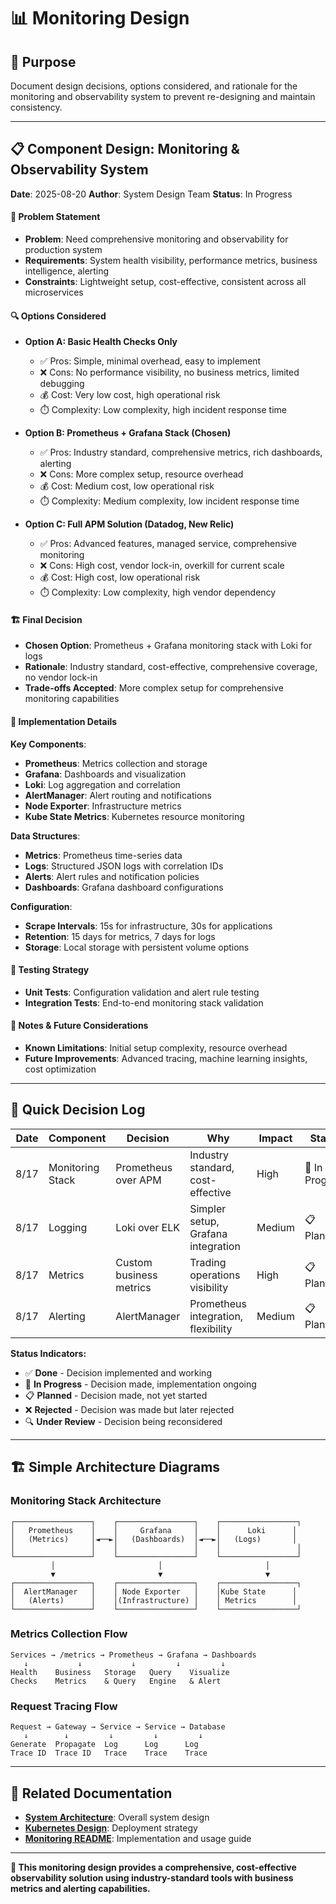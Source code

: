 # 📊 Monitoring Design

## 🎯 **Purpose**
Document design decisions, options considered, and rationale for the monitoring and observability system to prevent re-designing and maintain consistency.

---

## 📋 **Component Design: Monitoring & Observability System**
**Date**: 2025-08-20
**Author**: System Design Team
**Status**: In Progress

#### **🎯 Problem Statement**
- **Problem**: Need comprehensive monitoring and observability for production system
- **Requirements**: System health visibility, performance metrics, business intelligence, alerting
- **Constraints**: Lightweight setup, cost-effective, consistent across all microservices

#### **🔍 Options Considered**

- **Option A: Basic Health Checks Only**
  - ✅ Pros: Simple, minimal overhead, easy to implement
  - ❌ Cons: No performance visibility, no business metrics, limited debugging
  - 💰 Cost: Very low cost, high operational risk
  - ⏱️ Complexity: Low complexity, high incident response time

- **Option B: Prometheus + Grafana Stack (Chosen)**
  - ✅ Pros: Industry standard, comprehensive metrics, rich dashboards, alerting
  - ❌ Cons: More complex setup, resource overhead
  - 💰 Cost: Medium cost, low operational risk
  - ⏱️ Complexity: Medium complexity, low incident response time

- **Option C: Full APM Solution (Datadog, New Relic)**
  - ✅ Pros: Advanced features, managed service, comprehensive monitoring
  - ❌ Cons: High cost, vendor lock-in, overkill for current scale
  - 💰 Cost: High cost, low operational risk
  - ⏱️ Complexity: Low complexity, high vendor dependency

#### **🏗️ Final Decision**
- **Chosen Option**: Prometheus + Grafana monitoring stack with Loki for logs
- **Rationale**: Industry standard, cost-effective, comprehensive coverage, no vendor lock-in
- **Trade-offs Accepted**: More complex setup for comprehensive monitoring capabilities

#### **🔧 Implementation Details**

**Key Components**:
- **Prometheus**: Metrics collection and storage
- **Grafana**: Dashboards and visualization
- **Loki**: Log aggregation and correlation
- **AlertManager**: Alert routing and notifications
- **Node Exporter**: Infrastructure metrics
- **Kube State Metrics**: Kubernetes resource monitoring

**Data Structures**:
- **Metrics**: Prometheus time-series data
- **Logs**: Structured JSON logs with correlation IDs
- **Alerts**: Alert rules and notification policies
- **Dashboards**: Grafana dashboard configurations

**Configuration**:
- **Scrape Intervals**: 15s for infrastructure, 30s for applications
- **Retention**: 15 days for metrics, 7 days for logs
- **Storage**: Local storage with persistent volume options

#### **🧪 Testing Strategy**
- **Unit Tests**: Configuration validation and alert rule testing
- **Integration Tests**: End-to-end monitoring stack validation

#### **📝 Notes & Future Considerations**
- **Known Limitations**: Initial setup complexity, resource overhead
- **Future Improvements**: Advanced tracing, machine learning insights, cost optimization

---

## 📝 **Quick Decision Log**

| Date | Component | Decision | Why | Impact | Status |
|------|-----------|----------|-----|---------|---------|
| 8/17 | Monitoring Stack | Prometheus over APM | Industry standard, cost-effective | High | 🔄 In Progress |
| 8/17 | Logging | Loki over ELK | Simpler setup, Grafana integration | Medium | 📋 Planned |
| 8/17 | Metrics | Custom business metrics | Trading operations visibility | High | 📋 Planned |
| 8/17 | Alerting | AlertManager | Prometheus integration, flexibility | Medium | 📋 Planned |

**Status Indicators:**
- ✅ **Done** - Decision implemented and working
- 🔄 **In Progress** - Decision made, implementation ongoing
- 📋 **Planned** - Decision made, not yet started
- ❌ **Rejected** - Decision was made but later rejected
- 🔍 **Under Review** - Decision being reconsidered

---

## 🏗️ **Simple Architecture Diagrams**

### **Monitoring Stack Architecture**
```
┌─────────────────┐    ┌─────────────────┐    ┌─────────────────┐
│   Prometheus    │    │     Grafana     │    │      Loki      │
│   (Metrics)     │◄──►│   (Dashboards)  │◄──►│   (Logs)       │
│                 │    │                 │    │                 │
└─────────────────┘    └─────────────────┘    └─────────────────┘
         │                       │                       │
         ▼                       ▼                       ▼
┌─────────────────┐    ┌─────────────────┐    ┌─────────────────┐
│  AlertManager   │    │ Node Exporter   │    │Kube State      │
│   (Alerts)      │    │(Infrastructure) │    │ Metrics        │
└─────────────────┘    └─────────────────┘    └─────────────────┘
```

### **Metrics Collection Flow**
```
Services → /metrics → Prometheus → Grafana → Dashboards
   ↓           ↓           ↓         ↓         ↓
Health    Business   Storage   Query    Visualize
Checks    Metrics    & Query   Engine   & Alert
```

### **Request Tracing Flow**
```
Request → Gateway → Service → Service → Database
   ↓        ↓         ↓         ↓         ↓
Generate  Propagate  Log      Log      Log
Trace ID  Trace ID   Trace    Trace    Trace
```

---

## 🔗 **Related Documentation**

- **[System Architecture](./system-architecture.md)**: Overall system design
- **[Kubernetes Design](./kubernetes-design.md)**: Deployment strategy
- **[Monitoring README](../monitoring/README.md)**: Implementation and usage guide

---

**🎯 This monitoring design provides a comprehensive, cost-effective observability solution using industry-standard tools with business metrics and alerting capabilities.**
